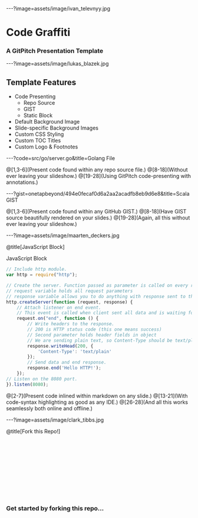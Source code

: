 ---?image=assets/image/ivan_televnyy.jpg

# Code Graffiti

### A GitPitch Presentation Template

---?image=assets/image/lukas_blazek.jpg

## Template Features

- Code Presenting
  + Repo Source
  + GIST
  + Static Block
- Default Background Image
- Slide-specific Background Images
- Custom CSS Styling
- Custom TOC Titles
- Custom Logo & Footnotes

---?code=src/go/server.go&title=Golang File

@[1,3-6](Present code found within any repo source file.)
@[8-18](Without ever leaving your slideshow.)
@[19-28](Using GitPitch code-presenting with annotations.)

---?gist=onetapbeyond/494e0fecaf0d6a2aa2acadfb8eb9d6e8&title=Scala GIST

@[1,3-6](Present code found within any GitHub GIST.)
@[8-18](Have GIST source beautifully rendered on your slides.)
@[19-28](Again, all this without ever leaving your slideshow.)

---?image=assets/image/maarten_deckers.jpg

@title[JavaScript Block]

<p><span class="slide-title">JavaScript Block</span></p>

```javascript
// Include http module.
var http = require("http");

// Create the server. Function passed as parameter is called on every request made.
// request variable holds all request parameters
// response variable allows you to do anything with response sent to the client.
http.createServer(function (request, response) {
	// Attach listener on end event.
	// This event is called when client sent all data and is waiting for response.
	request.on("end", function () {
		// Write headers to the response.
		// 200 is HTTP status code (this one means success)
		// Second parameter holds header fields in object
		// We are sending plain text, so Content-Type should be text/plain
		response.writeHead(200, {
			'Content-Type': 'text/plain'
		});
		// Send data and end response.
		response.end('Hello HTTP!');
	});
// Listen on the 8080 port.
}).listen(8080);
```

@[2-7](Present code inlined within markdown on any slide.)
@[13-21](With code-syntax highlighting as good as any IDE.)
@[26-28](And all this works seamlessly both online and offline.)

---?image=assets/image/clark_tibbs.jpg

@title[Fork this Repo!]

<br><br><br>
<br><br><br>
<br><br><br>

### Get started by forking this repo...

